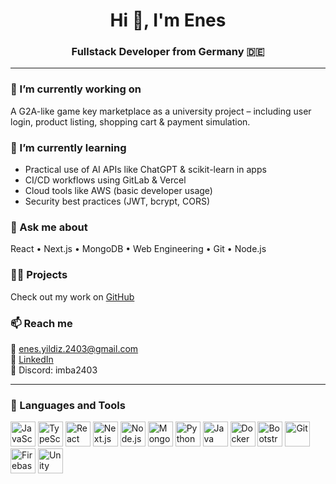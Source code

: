 <h1 align="center">Hi 👋, I'm Enes</h1>
<h3 align="center">Fullstack Developer from Germany 🇩🇪</h3>

---

### 🔭 I’m currently working on  
A G2A-like game key marketplace as a university project – including user login, product listing, shopping cart & payment simulation.

### 🌱 I’m currently learning
- Practical use of AI APIs like ChatGPT & scikit-learn in apps  
- CI/CD workflows using GitLab & Vercel  
- Cloud tools like AWS (basic developer usage)  
- Security best practices (JWT, bcrypt, CORS)

### 💬 Ask me about
React • Next.js • MongoDB • Web Engineering • Git • Node.js

### 👨‍💻 Projects
Check out my work on [GitHub](https://github.com/EnesYildiz24)

### 📫 Reach me
📧 enes.yildiz.2403@gmail.com  
🔗 [LinkedIn](https://www.linkedin.com/in/enes-yildiz-3a8616324/)  
💬 Discord: imba2403

---

### 🧰 Languages and Tools

<p align="left">
  <img src="https://cdn.jsdelivr.net/gh/devicons/devicon/icons/javascript/javascript-original.svg" width="40" alt="JavaScript"/>
  <img src="https://cdn.jsdelivr.net/gh/devicons/devicon/icons/typescript/typescript-original.svg" width="40" alt="TypeScript"/>
  <img src="https://cdn.jsdelivr.net/gh/devicons/devicon/icons/react/react-original.svg" width="40" alt="React"/>
  <img src="https://cdn.jsdelivr.net/gh/devicons/devicon/icons/nextjs/nextjs-original.svg" width="40" alt="Next.js"/>
  <img src="https://cdn.jsdelivr.net/gh/devicons/devicon/icons/nodejs/nodejs-original.svg" width="40" alt="Node.js"/>
  <img src="https://cdn.jsdelivr.net/gh/devicons/devicon/icons/mongodb/mongodb-original.svg" width="40" alt="MongoDB"/>
  <img src="https://cdn.jsdelivr.net/gh/devicons/devicon/icons/python/python-original.svg" width="40" alt="Python"/>
  <img src="https://cdn.jsdelivr.net/gh/devicons/devicon/icons/java/java-original.svg" width="40" alt="Java"/>
  <img src="https://cdn.jsdelivr.net/gh/devicons/devicon/icons/docker/docker-original.svg" width="40" alt="Docker"/>
  <img src="https://cdn.jsdelivr.net/gh/devicons/devicon/icons/bootstrap/bootstrap-original.svg" width="40" alt="Bootstrap"/>
  <img src="https://cdn.jsdelivr.net/gh/devicons/devicon/icons/git/git-original.svg" width="40" alt="Git"/>
  <img src="https://cdn.jsdelivr.net/gh/devicons/devicon/icons/firebase/firebase-plain.svg" width="40" alt="Firebase"/>
  <img src="https://cdn.jsdelivr.net/gh/devicons/devicon/icons/unity/unity-original.svg" width="40" alt="Unity"/>
</p>
